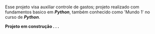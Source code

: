 Esse projeto visa auxiliar controle de gastos;
projeto realizado com fundamentos basico em _**Python**_, 
também conhecido como 'Mundo 1' no curso de  _**Python**_.

**Projeto em construção . . .**
 
